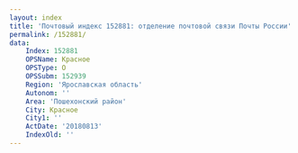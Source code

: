 ```yaml
---
layout: index
title: 'Почтовый индекс 152881: отделение почтовой связи Почты России'
permalink: /152881/
data:
    Index: 152881
    OPSName: Красное
    OPSType: О
    OPSSubm: 152939
    Region: 'Ярославская область'
    Autonom: ''
    Area: 'Пошехонский район'
    City: Красное
    City1: ''
    ActDate: '20180813'
    IndexOld: ''
---
```

